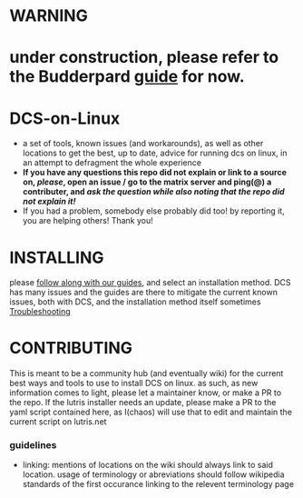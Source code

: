 # WARNING
# under construction, please refer to the Budderpard [guide](https://github.com/budderpard/DCS_Standalone_on_linux/tree/master) for now.

#




# DCS-on-Linux
- a set of tools, known issues (and workarounds), as well as other locations to get the best, up to date, advice for running dcs on linux, in an attempt to defragment the whole experience
- **If you have any questions this repo did not explain or link to a source on, *please*, open an issue / go to the matrix server and ping(@) a contributer, and *ask the question while also noting that the repo did not explain it!*** 
- If you had a problem, somebody else probably did too! by reporting it, you are helping others! Thank you!




# INSTALLING
please [follow along with our guides](https://github.com/ChaosRifle/DCS-on-Linux/wiki/Installation), and select an installation method. DCS has many issues and the guides are there to mitigate the current known issues, both with DCS, and the installation method itself sometimes
[Troubleshooting](https://github.com/ChaosRifle/DCS-on-Linux/wiki/Troubleshooting)



# CONTRIBUTING
This is meant to be a community hub (and eventually wiki) for the current best ways and tools to use to install DCS on linux. as such, as new information comes to light, please let a maintainer know, or make a PR to the repo. If the lutris installer needs an update, please make a PR to the yaml script contained here, as I(chaos) will use that to edit and maintain the current script on lutris.net
### guidelines
- linking: mentions of locations on the wiki should always link to said location. usage of terminology or abreviations should follow wikipedia standards of the first occurance linking to the relevent terminology page
